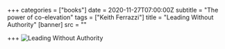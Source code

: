 +++
categories = ["books"]
date = 2020-11-27T07:00:00Z
subtitle = "The power of co-elevation"
tags = ["Keith Ferrazzi"]
title = "Leading Without Authority"
[banner]
src = ""

+++
![](/uploads/leading-without-authority.jpg "Leading Without Authority")